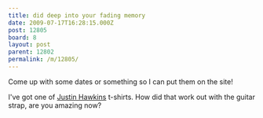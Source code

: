 ```yaml
---
title: did deep into your fading memory
date: 2009-07-17T16:28:15.000Z
post: 12805
board: 8
layout: post
parent: 12802
permalink: /m/12805/
---
```

Come up with some dates or something so I can put them on the site!

I've got one of <a href="/wiki/justin+hawkins">Justin Hawkins</a> t-shirts. How did that work out with the guitar strap, are you amazing now?
